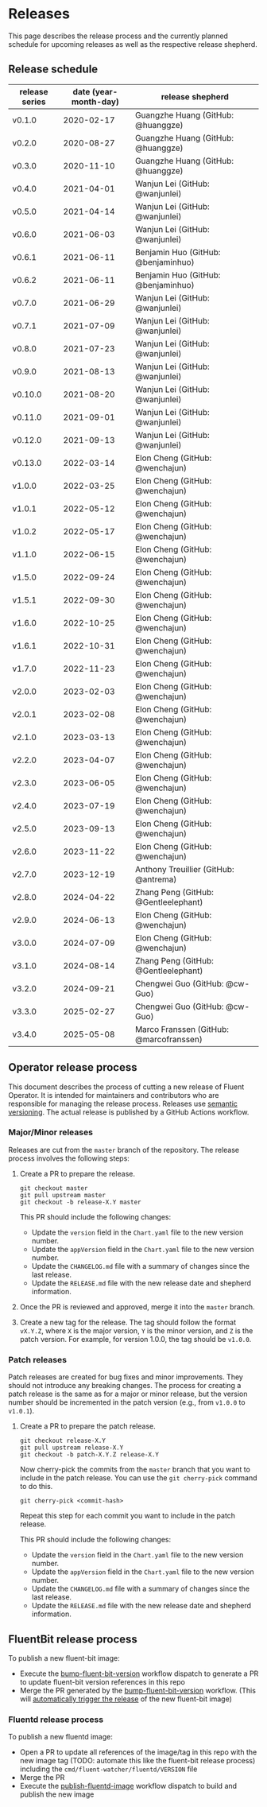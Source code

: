 # Releases

This page describes the release process and the currently planned schedule for upcoming releases as well as the respective release shepherd.

## Release schedule

| release series | date (year-month-day) | release shepherd                        |
| -------------- | --------------------- | --------------------------------------- |
| v0.1.0         | 2020-02-17            | Guangzhe Huang (GitHub: @huanggze)      |
| v0.2.0         | 2020-08-27            | Guangzhe Huang (GitHub: @huanggze)      |
| v0.3.0         | 2020-11-10            | Guangzhe Huang (GitHub: @huanggze)      |
| v0.4.0         | 2021-04-01            | Wanjun Lei (GitHub: @wanjunlei)         |
| v0.5.0         | 2021-04-14            | Wanjun Lei (GitHub: @wanjunlei)         |
| v0.6.0         | 2021-06-03            | Wanjun Lei (GitHub: @wanjunlei)         |
| v0.6.1         | 2021-06-11            | Benjamin Huo (GitHub: @benjaminhuo)     |
| v0.6.2         | 2021-06-11            | Benjamin Huo (GitHub: @benjaminhuo)     |
| v0.7.0         | 2021-06-29            | Wanjun Lei (GitHub: @wanjunlei)         |
| v0.7.1         | 2021-07-09            | Wanjun Lei (GitHub: @wanjunlei)         |
| v0.8.0         | 2021-07-23            | Wanjun Lei (GitHub: @wanjunlei)         |
| v0.9.0         | 2021-08-13            | Wanjun Lei (GitHub: @wanjunlei)         |
| v0.10.0        | 2021-08-20            | Wanjun Lei (GitHub: @wanjunlei)         |
| v0.11.0        | 2021-09-01            | Wanjun Lei (GitHub: @wanjunlei)         |
| v0.12.0        | 2021-09-13            | Wanjun Lei (GitHub: @wanjunlei)         |
| v0.13.0        | 2022-03-14            | Elon Cheng (GitHub: @wenchajun)         |
| v1.0.0         | 2022-03-25            | Elon Cheng (GitHub: @wenchajun)         |
| v1.0.1         | 2022-05-12            | Elon Cheng (GitHub: @wenchajun)         |
| v1.0.2         | 2022-05-17            | Elon Cheng (GitHub: @wenchajun)         |
| v1.1.0         | 2022-06-15            | Elon Cheng (GitHub: @wenchajun)         |
| v1.5.0         | 2022-09-24            | Elon Cheng (GitHub: @wenchajun)         |
| v1.5.1         | 2022-09-30            | Elon Cheng (GitHub: @wenchajun)         |
| v1.6.0         | 2022-10-25            | Elon Cheng (GitHub: @wenchajun)         |
| v1.6.1         | 2022-10-31            | Elon Cheng (GitHub: @wenchajun)         |
| v1.7.0         | 2022-11-23            | Elon Cheng (GitHub: @wenchajun)         |
| v2.0.0         | 2023-02-03            | Elon Cheng (GitHub: @wenchajun)         |
| v2.0.1         | 2023-02-08            | Elon Cheng (GitHub: @wenchajun)         |
| v2.1.0         | 2023-03-13            | Elon Cheng (GitHub: @wenchajun)         |
| v2.2.0         | 2023-04-07            | Elon Cheng (GitHub: @wenchajun)         |
| v2.3.0         | 2023-06-05            | Elon Cheng (GitHub: @wenchajun)         |
| v2.4.0         | 2023-07-19            | Elon Cheng (GitHub: @wenchajun)         |
| v2.5.0         | 2023-09-13            | Elon Cheng (GitHub: @wenchajun)         |
| v2.6.0         | 2023-11-22            | Elon Cheng (GitHub: @wenchajun)         |
| v2.7.0         | 2023-12-19            | Anthony Treuillier (GitHub: @antrema)   |
| v2.8.0         | 2024-04-22            | Zhang Peng (GitHub: @Gentleelephant)    |
| v2.9.0         | 2024-06-13            | Elon Cheng (GitHub: @wenchajun)         |
| v3.0.0         | 2024-07-09            | Elon Cheng (GitHub: @wenchajun)         |
| v3.1.0         | 2024-08-14            | Zhang Peng (GitHub: @Gentleelephant)    |
| v3.2.0         | 2024-09-21            | Chengwei Guo (GitHub: @cw-Guo)          |
| v3.3.0         | 2025-02-27            | Chengwei Guo (GitHub: @cw-Guo)          |
| v3.4.0         | 2025-05-08            | Marco Franssen (GitHub: @marcofranssen) |

## Operator release process

This document describes the process of cutting a new release of Fluent Operator. It is intended for maintainers and contributors who are responsible for managing the release process. Releases use [semantic versioning](https://semver.org/). The actual release is published by a GitHub Actions workflow.

### Major/Minor releases

Releases are cut from the `master` branch of the repository. The release process involves the following steps:

1. Create a PR to prepare the release.

   ```shell
   git checkout master
   git pull upstream master
   git checkout -b release-X.Y master
   ```

   This PR should include the following changes:

    * Update the `version` field in the `Chart.yaml` file to the new version number.
    * Update the `appVersion` field in the `Chart.yaml` file to the new version number.
    * Update the `CHANGELOG.md` file with a summary of changes since the last release.
    * Update the `RELEASE.md` file with the new release date and shepherd information.

2. Once the PR is reviewed and approved, merge it into the `master` branch.

3. Create a new tag for the release. The tag should follow the format `vX.Y.Z`, where `X` is the major version, `Y` is the minor version, and `Z` is the patch version. For example, for version 1.0.0, the tag should be `v1.0.0`.

### Patch releases

Patch releases are created for bug fixes and minor improvements. They should not introduce any breaking changes. The process for creating a patch release is the same as for a major or minor release, but the version number should be incremented in the patch version (e.g., from `v1.0.0` to `v1.0.1`).

1. Create a PR to prepare the patch release.

   ```shell
   git checkout release-X.Y
   git pull upstream release-X.Y
   git checkout -b patch-X.Y.Z release-X.Y
   ```

   Now cherry-pick the commits from the `master` branch that you want to include in the patch release. You can use the `git cherry-pick` command to do this.

   ```shell
   git cherry-pick <commit-hash>
   ```

   Repeat this step for each commit you want to include in the patch release.

   This PR should include the following changes:

    * Update the `version` field in the `Chart.yaml` file to the new version number.
    * Update the `appVersion` field in the `Chart.yaml` file to the new version number.
    * Update the `CHANGELOG.md` file with a summary of changes since the last release.
    * Update the `RELEASE.md` file with the new release date and shepherd information.

## FluentBit release process

To publish a new fluent-bit image:

* Execute the [bump-fluent-bit-version](https://github.com/fluent/fluent-operator/actions/workflows/bump-fluent-bit-version.yaml) workflow dispatch to generate a PR to update fluent-bit version references in this repo
* Merge the PR generated by the [bump-fluent-bit-version](https://github.com/fluent/fluent-operator/actions/workflows/bump-fluent-bit-version.yaml) workflow. (This will [automatically trigger the release](https://github.com/fluent/fluent-operator/blob/master/.github/workflows/build-fluentbit-image.yaml#L4-L8) of
 the new fluent-bit image)

### Fluentd release process

To publish a new fluentd image:

* Open a PR to update all references of the image/tag in this repo with the new image tag (TODO: automate this like the fluent-bit release process) including the `cmd/fluent-watcher/fluentd/VERSION` file
* Merge the PR
* Execute the [publish-fluentd-image](https://github.com/fluent/fluent-operator/actions/workflows/publish-fluentd-image.yaml) workflow dispatch to build and publish the new image
